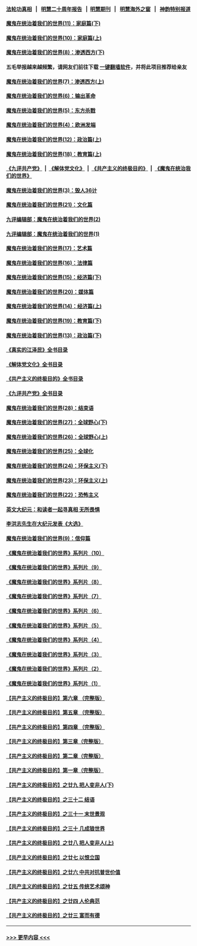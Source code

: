 #### [法轮功真相](https://github.com/gfw-breaker/truth/blob/master/README.md?t=0) &nbsp;&nbsp;|&nbsp;&nbsp; [明慧二十周年报告](https://github.com/gfw-breaker/mh-reports/blob/master/README.md?t=0) &nbsp;&nbsp;|&nbsp;&nbsp;[明慧期刊](https://github.com/gfw-breaker/mh-qikan) &nbsp;&nbsp;|&nbsp;&nbsp; [明慧海外之窗](https://github.com/gfw-breaker/mh-news/blob/master/README.md?t=0) &nbsp;&nbsp;|&nbsp;&nbsp; [神韵特别报道](https://github.com/gfw-breaker/mh-news/blob/master/shenyun.md?t=0)
#### [魔鬼在统治着我们的世界(11)：家庭篇(下)](../pages/nsc422/n10440961.md?t=11252350) 
#### [魔鬼在统治着我们的世界(10)：家庭篇(上)](../pages/nsc422/n10435448.md?t=11252350) 
#### [魔鬼在统治着我们的世界(8)：渗透西方(下)](../pages/nsc422/n10429603.md?t=11252350) 
#### 五毛举报越来越频繁，请网友们前往下载 [一键翻墙软件](https://github.com/gfw-breaker/ssr-accounts)，并将此项目推荐给亲友
#### [魔鬼在统治着我们的世界(7)：渗透西方(上)](../pages/nsc422/n10426013.md?t=11252350) 
#### [魔鬼在统治着我们的世界(6)：输出革命](../pages/nsc422/n10421536.md?t=11252350) 
#### [魔鬼在统治着我们的世界(5)：东方杀戮](../pages/nsc422/n10417707.md?t=11252350) 
#### [魔鬼在统治着我们的世界(4)：欧洲发端](../pages/nsc422/n10414890.md?t=11252350) 
#### [魔鬼在统治着我们的世界(12)：政治篇(上)](../pages/nsc422/n10444576.md?t=11252350) 
#### [魔鬼在统治着我们的世界(18)：教育篇(上)](../pages/nsc422/n10526970.md?t=11252350) 
#### [《九评共产党》](https://github.com/begood0513/9ping.md/blob/master/README.md) &nbsp;|&nbsp; [《解体党文化》](../../../../jtdwh.md/blob/master/README.md)  &nbsp;|&nbsp; [《共产主义的终极目的》](../../../../gczydzjmd.md/blob/master/README.md) &nbsp;|&nbsp; [《魔鬼在统治我们的世界》](../../../../mgztzwmdsj.md/blob/master/README.md) 
#### [魔鬼在统治着我们的世界(3)：毁人36计](../pages/nsc422/n10411583.md?t=11252350) 
#### [魔鬼在统治着我们的世界(21)：文化篇](../pages/nsc422/n10597706.md?t=11252350) 
#### [九评编辑部：魔鬼在统治着我们的世界(2)](../pages/nsc422/n10410036.md?t=11252350) 
#### [九评编辑部：魔鬼在统治着我们的世界(1)](../pages/nsc422/n10406825.md?t=11252350) 
#### [魔鬼在统治着我们的世界(17)：艺术篇](../pages/nsc422/n10499093.md?t=11252350) 
#### [魔鬼在统治着我们的世界(16)：法律篇](../pages/nsc422/n10485969.md?t=11252350) 
#### [魔鬼在统治着我们的世界(15)：经济篇(下)](../pages/nsc422/n10469975.md?t=11252350) 
#### [魔鬼在统治着我们的世界(20)：媒体篇](../pages/nsc422/n10586579.md?t=11252350) 
#### [魔鬼在统治着我们的世界(14)：经济篇(上)](../pages/nsc422/n10457370.md?t=11252350) 
#### [魔鬼在统治着我们的世界(19)：教育篇(下)](../pages/nsc422/n10564808.md?t=11252350) 
#### [魔鬼在统治着我们的世界(13)：政治篇(下)](../pages/nsc422/n10448270.md?t=11252350) 
#### [《真实的江泽民》全书目录](../pages/nsc422/n13721399.md?t=11252350) 
#### [《解体党文化》全书目录](../pages/nsc422/n13721157.md?t=11252350) 
#### [《共产主义的终极目的》全书目录](../pages/nsc422/n13721048.md?t=11252350) 
#### [《九评共产党》全书目录](../pages/nsc422/n13708085.md?t=11252350) 
#### [魔鬼在统治着我们的世界(28)：结束语](../pages/nsc422/n10936246.md?t=11252350) 
#### [魔鬼在统治着我们的世界(27)：全球野心(下)](../pages/nsc422/n10928319.md?t=11252350) 
#### [魔鬼在统治着我们的世界(26)：全球野心(上)](../pages/nsc422/n10900318.md?t=11252350) 
#### [魔鬼在统治着我们的世界(25)：全球化](../pages/nsc422/n10788205.md?t=11252350) 
#### [魔鬼在统治着我们的世界(24)：环保主义(下)](../pages/nsc422/n10695307.md?t=11252350) 
#### [魔鬼在统治着我们的世界(23)：环保主义(上)](../pages/nsc422/n10688613.md?t=11252350) 
#### [魔鬼在统治着我们的世界(22)：恐怖主义](../pages/nsc422/n10614727.md?t=11252350) 
#### [英文大纪元：和读者一起寻真相 无所畏惧](../pages/nsc422/n12542027.md?t=11252350) 
#### [李洪志先生在大纪元发表《大选》](../pages/nsc422/n12534746.md?t=11252350) 
#### [魔鬼在统治着我们的世界(9)：信仰篇](../pages/nsc422/n10432159.md?t=11252350) 
#### [《魔鬼在统治着我们的世界》系列片（10）](../pages/nsc422/n12292670.md?t=11252350) 
#### [《魔鬼在统治着我们的世界》系列片（9）](../pages/nsc422/n12290859.md?t=11252350) 
#### [《魔鬼在统治着我们的世界》系列片（8）](../pages/nsc422/n12287445.md?t=11252350) 
#### [《魔鬼在统治着我们的世界》系列片（7）](../pages/nsc422/n12283425.md?t=11252350) 
#### [《魔鬼在统治着我们的世界》系列片（6）](../pages/nsc422/n12282314.md?t=11252350) 
#### [《魔鬼在统治着我们的世界》系列片（5）](../pages/nsc422/n12281419.md?t=11252350) 
#### [《魔鬼在统治着我们的世界》系列片（4）](../pages/nsc422/n12274024.md?t=11252350) 
#### [《魔鬼在统治着我们的世界》系列片（3）](../pages/nsc422/n12271322.md?t=11252350) 
#### [《魔鬼在统治着我们的世界》系列片（2）](../pages/nsc422/n12269049.md?t=11252350) 
#### [《魔鬼在统治着我们的世界》系列片（1）](../pages/nsc422/n12267575.md?t=11252350) 
#### [【共产主义的终极目的】第六章 （完整版）](../pages/nsc422/n11428913.md?t=11252350) 
#### [【共产主义的终极目的】第五章 （完整版）](../pages/nsc422/n11428912.md?t=11252350) 
#### [【共产主义的终极目的】第四章 （完整版）](../pages/nsc422/n11428907.md?t=11252350) 
#### [【共产主义的终极目的】第三章（完整版）](../pages/nsc422/n11428848.md?t=11252350) 
#### [【共产主义的终极目的】第二章（完整版）](../pages/nsc422/n11428831.md?t=11252350) 
#### [【共产主义的终极目的】第一章（完整版）](../pages/nsc422/n11417651.md?t=11252350) 
#### [【共产主义的终极目的】之廿九 把人变非人(下)](../pages/nsc422/n11344140.md?t=11252350) 
#### [【共产主义的终极目的】之三十二 结语](../pages/nsc422/n11360535.md?t=11252350) 
#### [【共产主义的终极目的】之三十一 末世景观](../pages/nsc422/n11351129.md?t=11252350) 
#### [【共产主义的终极目的】之三十 几成狼世界](../pages/nsc422/n11348280.md?t=11252350) 
#### [【共产主义的终极目的】之廿八 把人变非人(上)](../pages/nsc422/n11340492.md?t=11252350) 
#### [【共产主义的终极目的】之廿七 以恨立国](../pages/nsc422/n11336944.md?t=11252350) 
#### [【共产主义的终极目的】之廿六 中共对抗普世价值](../pages/nsc422/n11324785.md?t=11252350) 
#### [【共产主义的终极目的】之廿五 传统艺术颂神](../pages/nsc422/n11296396.md?t=11252350) 
#### [【共产主义的终极目的】之廿四 人伦典范](../pages/nsc422/n11296397.md?t=11252350) 
#### [【共产主义的终极目的】之廿三 富而有德](../pages/nsc422/n11283598.md?t=11252350) 

----
#### [ >>> 更早内容 <<< ](../indexes/nsc422-earlier.md)
